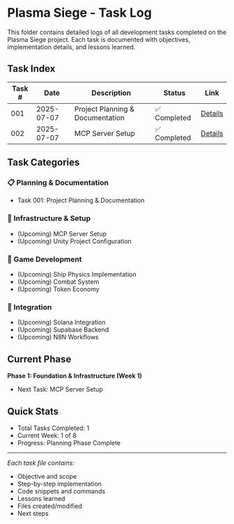 # Plasma Siege - Task Log

This folder contains detailed logs of all development tasks completed on the Plasma Siege project. Each task is documented with objectives, implementation details, and lessons learned.

## Task Index

| Task # | Date | Description | Status | Link |
|--------|------|-------------|--------|------|
| 001 | 2025-07-07 | Project Planning & Documentation | ✅ Completed | [Details](task-001-project-planning.md) |
| 002 | 2025-07-07 | MCP Server Setup | ✅ Completed | [Details](task-002-mcp-setup.md) |

## Task Categories

### 📋 Planning & Documentation
- Task 001: Project Planning & Documentation

### 🔧 Infrastructure & Setup
- (Upcoming) MCP Server Setup
- (Upcoming) Unity Project Configuration

### 🚀 Game Development
- (Upcoming) Ship Physics Implementation
- (Upcoming) Combat System
- (Upcoming) Token Economy

### 🔗 Integration
- (Upcoming) Solana Integration
- (Upcoming) Supabase Backend
- (Upcoming) N8N Workflows

## Current Phase
**Phase 1: Foundation & Infrastructure (Week 1)**
- Next Task: MCP Server Setup

## Quick Stats
- Total Tasks Completed: 1
- Current Week: 1 of 8
- Progress: Planning Phase Complete

---

*Each task file contains:*
- Objective and scope
- Step-by-step implementation
- Code snippets and commands
- Lessons learned
- Files created/modified
- Next steps